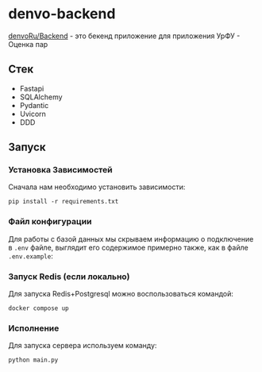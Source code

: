 # denvo-backend
[denvoRu/Backend](https://github.com/denvoRu/Backend) - это бекенд приложение для приложения УрФУ - Оценка пар

## Стек
* Fastapi
* SQLAlchemy
* Pydantic
* Uvicorn
* DDD


## Запуск

### Установка Зависимостей
Сначала нам необходимо установить зависимости:
```
pip install -r requirements.txt
```

### Файл конфигурации
Для работы с базой данных мы скрываем информацию о подключение в `.env` файле, выглядит его содержимое примерно также, как в файле `.env.example`:

### Запуск Redis (если локально)
Для запуска Redis+Postgresql можно воспользоваться командой:
```
docker compose up
```

### Исполнение
Для запуска сервера используем команду:
```python
python main.py
```
